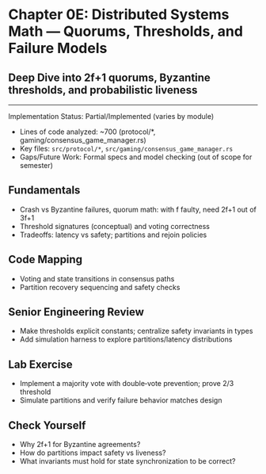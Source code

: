 # Chapter 0E: Distributed Systems Math — Quorums, Thresholds, and Failure Models
## Deep Dive into 2f+1 quorums, Byzantine thresholds, and probabilistic liveness

---

Implementation Status: Partial/Implemented (varies by module)
- Lines of code analyzed: ~700 (protocol/*, gaming/consensus_game_manager.rs)
- Key files: `src/protocol/*`, `src/gaming/consensus_game_manager.rs`
- Gaps/Future Work: Formal specs and model checking (out of scope for semester)

## Fundamentals

- Crash vs Byzantine failures, quorum math: with f faulty, need 2f+1 out of 3f+1
- Threshold signatures (conceptual) and voting correctness
- Tradeoffs: latency vs safety; partitions and rejoin policies

## Code Mapping

- Voting and state transitions in consensus paths
- Partition recovery sequencing and safety checks

## Senior Engineering Review
- Make thresholds explicit constants; centralize safety invariants in types
- Add simulation harness to explore partitions/latency distributions

## Lab Exercise
- Implement a majority vote with double‑vote prevention; prove 2/3 threshold
- Simulate partitions and verify failure behavior matches design

## Check Yourself
- Why 2f+1 for Byzantine agreements?
- How do partitions impact safety vs liveness?
- What invariants must hold for state synchronization to be correct?
